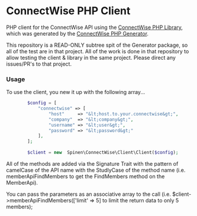 # ConnectWise PHP Client

PHP client for the ConnectWise API using the [ConnectWise PHP Library](https://git.spinen.net/libraries/connectwise-php-library), which was generated by the [ConnectWise PHP Generator](https://git.spinen.net/libraries/connectwise-php-generator).

This repository is a READ-ONLY subtree spit of the Generator package, so all of the test are in that project.  All of the work is done in that repository to allow testing the client &amp; library in the same project.  Please direct any issues/PR's to that project.

### Usage

To use the client, you new it up with the following array...

```php
        $config = [
            "connectwise" => [
                "host"     => "&lt;host.to.your.connectwise&gt;",
                "company"  => "&lt;company&gt;",
                "username" => "&lt;user&gt;",
                "password" => "&lt;password&gt;"
            ],
        ];
        
        $client = new  Spinen\ConnectWise\Client\Client($config);
```

All of the methods are added via the Signature Trait with the pattern of camelCase of the API name with the StudlyCase of the method name (i.e. memberApiFindMembers to get the FindMembers method on the MemberApi).

You can pass the parameters as an associative array to the call (i.e. $client-&gt;memberApiFindMembers(['limit' =&gt; 5] to limit the return data to only 5 members);
